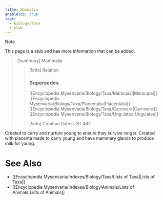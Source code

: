 ```yaml
---
title: Mammalia
enableToc: true
tags:
  - biology/taxa
  - stub
---
```


> [!note]
> This page is a stub and has more information that can be added.

> [!summary] Mammalia
> > [!info] Relation
> > ### Supersedes 
> > [[Encyclopedia Mysenvaria/Biology/Taxa/Marsupial|Marsupial]]
> > [[Encyclopedia Mysenvaria/Biology/Taxa/Placentalia|Placentalia]]
> > [[Encyclopedia Mysenvaria/Biology/Taxa/Carnivora|Carnivora]]
> > [[Encyclopedia Mysenvaria/Biology/Taxa/Ungulates|Ungulates]]
>
> > [!info] Creation Date
> > c. BT 462

Created to carry and nurture young to ensure they survive longer. Created with placenta made to carry young and have mammary glands to produce milk for young.

# See Also
- [[Encyclopedia Mysenvaria/Indexes/Biology/Taxa/Lists of Taxa|Lists of Taxa]]
- [[Encyclopedia Mysenvaria/Indexes/Biology/Animals/Lists of Animals|Lists of Animals]]
